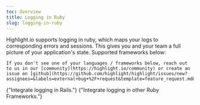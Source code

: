 ```yaml
---
toc: Overview
title: Logging in Ruby
slug: logging-in-ruby
---
```


Highlight.io supports logging in ruby, which maps your logs to corresponding errors and sessions. This gives you and your team a full picture of your application's state. Supported frameworks below:

```hint
If you don't see one of your languages / frameworks below, reach out to us in our [community](https://highlight.io/community) or create an issue on [github](https://github.com/highlight/highlight/issues/new?assignees=&labels=external+bug+%2F+request&template=feature_request.md&title=).
```

<DocsCardGroup>
    <DocsCard title="Rails" href="./rails.md">
        {"Integrate logging in Rails."}
    </DocsCard>
    <DocsCard title="Other Ruby Frameworks" href="./other.md">
        {"Integrate logging in other Ruby Frameworks."}
    </DocsCard>
</DocsCardGroup>

